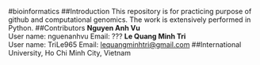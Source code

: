 #bioinformatics
##Introduction
This repository is for practicing purpose of github and computational genomics. The work is extensively performed in Python.
##Contributors
**Nguyen Anh Vu**   
User name: nguenanhvu
Email: ???
**Le Quang Minh Tri**   
User name: TriLe965
Email: lequangminhtri@gmail.com
##International University, Ho Chi Minh City, Vietnam
